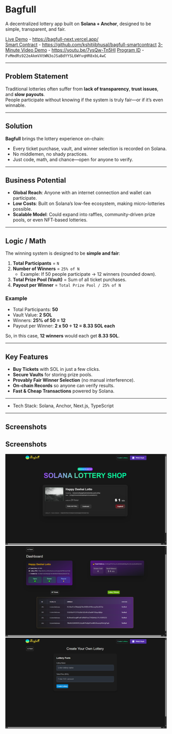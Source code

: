 # Bagfull 

A decentralized lottery app built on **Solana + Anchor**, designed to be simple, transparent, and fair.  

 [Live Demo](#) - https://bagfull-next.vercel.app/  
 [Smart Contract](#) - https://github.com/kshitijbhusal/bagfull-smartcontract
 [3-Minute Video Demo](#) - https://youtu.be/7ysQw-Tn5HI 
 [Program ID](#) - `FvMmdRs922eAkmVXtWN3oJSaBdYYSL6WYvqHR8xbL4wC`

---

##  Problem Statement  

Traditional lotteries often suffer from **lack of transparency**, **trust issues**, and **slow payouts**.  
People participate without knowing if the system is truly fair—or if it’s even winnable.  

---

##  Solution  

**Bagfull** brings the lottery experience on-chain:  
- Every ticket purchase, vault, and winner selection is recorded on Solana.  
- No middlemen, no shady practices.  
- Just code, math, and chance—open for anyone to verify.  

---

##  Business Potential  

- **Global Reach**: Anyone with an internet connection and wallet can participate.  
- **Low Costs**: Built on Solana’s low-fee ecosystem, making micro-lotteries possible.  
- **Scalable Model**: Could expand into raffles, community-driven prize pools, or even NFT-based lotteries.  

---
##  Logic / Math  

The winning system is designed to be **simple and fair**:  

1. **Total Participants** = `N`  
2. **Number of Winners** = `25% of N`  
   - Example: If 50 people participate → 12 winners (rounded down).  
3. **Total Prize Pool (Vault)** = Sum of all ticket purchases.  
4. **Payout per Winner** =  `Total Prize Pool / 25% of N`

### Example  

- Total Participants: **50**  
- Vault Value: **2 SOL**  
- Winners: **25% of 50 = 12**  
- Payout per Winner: **2 x 50 ÷ 12 = 8.33 SOL each**  

So, in this case, **12 winners** would each get **8.33 SOL**.  

---

##  Key Features  

-  **Buy Tickets** with SOL in just a few clicks.  
-  **Secure Vaults** for storing prize pools.  
-  **Provably Fair Winner Selection** (no manual interference).  
-  **On-chain Records** so anyone can verify results.  
-  **Fast & Cheap Transactions** powered by Solana.  

---


- Tech Stack: Solana, Anchor, Next.js, TypeScript  

---

## Screenshots

## Screenshots
![Screenshot](public/img/s1.png)
![Screenshot](public/img/s2.png)
![Screenshot](public/img/s3.png)

